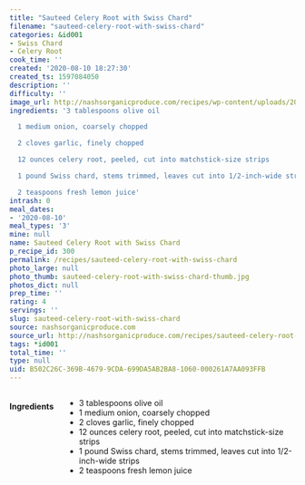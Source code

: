 ```yaml
---
title: "Sauteed Celery Root with Swiss Chard"
filename: "sauteed-celery-root-with-swiss-chard"
categories: &id001
- Swiss Chard
- Celery Root
cook_time: ''
created: '2020-08-10 18:27:30'
created_ts: 1597084050
description: ''
difficulty: ''
image_url: http://nashsorganicproduce.com/recipes/wp-content/uploads/2017/07/chard-rainbow-sq.jpg
ingredients: '3 tablespoons olive oil

  1 medium onion, coarsely chopped

  2 cloves garlic, finely chopped

  12 ounces celery root, peeled, cut into matchstick-size strips

  1 pound Swiss chard, stems trimmed, leaves cut into 1/2-inch-wide strips

  2 teaspoons fresh lemon juice'
intrash: 0
meal_dates:
- '2020-08-10'
meal_types: '3'
mine: null
name: Sauteed Celery Root with Swiss Chard
p_recipe_id: 300
permalink: /recipes/sauteed-celery-root-with-swiss-chard
photo_large: null
photo_thumb: sauteed-celery-root-with-swiss-chard-thumb.jpg
photos_dict: null
prep_time: ''
rating: 4
servings: ''
slug: sauteed-celery-root-with-swiss-chard
source: nashsorganicproduce.com
source_url: http://nashsorganicproduce.com/recipes/sauteed-celery-root-with-swiss-chard/
tags: *id001
total_time: ''
type: null
uid: B502C26C-369B-4679-9CDA-699DA5AB2BA8-1060-000261A7AA093FFB
---
```

<div class="large-8 medium-7 columns" id="writeup">	</div><!-- #writeup -->
</div><!-- #row-one -->
<div class="row" id="row-two">	<div class="medium-4 small-5 columns" id="ingredients"><h4>Ingredients</h4><div class="box box-ingredients content"><ul>
<li>3 tablespoons olive oil</li>
<li>1 medium onion, coarsely chopped</li>
<li>2 cloves garlic, finely chopped</li>
<li>12 ounces celery root, peeled, cut into matchstick-size strips</li>
<li>1 pound Swiss chard, stems trimmed, leaves cut into 1/2-inch-wide strips</li>
<li>2 teaspoons fresh lemon juice</li>
</ul>
</div>	</div>	<div class="medium-6 small-7 columns" id="directions">	</div>